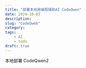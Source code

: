 ```yaml
---
title: "部署本地用编程辅助AI CodeQwen"
date: 2024-10-03
description: 
slug: "CodeQweb"
category: 
tags:
    - AI
    - todo
draft: true
---
```


本地部署 CodeQwen2
